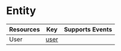 Entity
======


| **Resources** | **Key**         | **Supports Events** |
| ------------- | --------------- | ------------------- |
| User          | [user](user.md) |                     |
